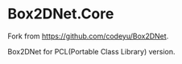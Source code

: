 # Box2DNet.Core

Fork from https://github.com/codeyu/Box2DNet.

Box2DNet for PCL(Portable Class Library) version.
